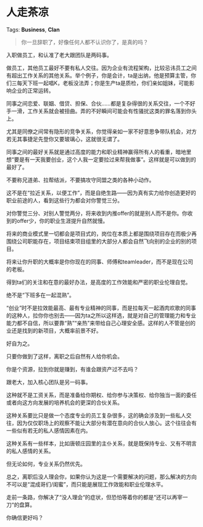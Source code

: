# 人走茶凉

Tags: **Business**, **Clan**

> 你一旦辞职了，好像任何人都不认识你了，是真的吗？



入职做员工，和认准了老大跟团队是两码事。

做员工，其他员工最好不要有私人交往。因为企业有流程架构，比较忌讳员工之间有超出工作关系的其他关系。举个例子，你是会计，ta是出纳，他是预算主管，你们三每天下班一起唱K，老板没法弄；你是生产ta是质检，你们亲如姐妹，可能影响企业的正常运转。

同事之间恋爱、联姻、借贷、担保、合伙……都是复杂得很的关系交往，一个不好手一滑，工作关系就会被扭曲。弄的不好瞬间可能会有性骚扰这类的罪名落到你头上。

尤其是同僚之间常有隐形的竞争关系，你觉得亲如一家不好意思争带队机会，对方若无其事捷足先登你又要玻璃心，这就很无谓了。

同事之间的最好关系就是通过高度的能力和职业精神赢得所有人的看重，暗地里想“要是有一天我要创业，这个人我一定要拉过来帮我做事”。这样就是可以做到的最好了。

不要称兄道弟、拉帮结派，不要搞攻守同盟之类的各种小动作。

这不是在“拉近关系，以便工作”，而是自绝生路——因为真有实力给你创造更好的职业前途的人，看到这些行为都会对你警觉三分。

对你警觉三分、对别人警觉两分，将来收到内推offer的就是别人而不是你。你收到的offer少，你的职业生涯提升自然就慢。

将来的商业模式里一切都会是项目式的，岗位在本质上都是围绕项目存在而极少再围绕公司职能存在，项目结束项目组里的大部分人都会自然飞向别的企业的别的项目。

将来让你升职的大概率是你你现在的同事、师傅和teamleader，而不是现在公司的老板。

得到ta们的关注和在意的最好办法，是高度的工作效能和严密的职业伦理自觉。

绝不是“下班多在一起混熟”。

“创业”时不是拉效能最高、最有专业精神的同事，而是拉每天一起酒肉欢歌的同事的这种人，拉你你也别去——因为ta之所以这样选，就是对自己的管理能力和专业能力都不自信，所以要靠“熟”“亲热”来带给自己心理安全感。这样的人不管是创的业还是找到的新项目，大概率前景不好。

好自为之。

只要你做到了这样，离职之后自然有人给你机会。

你是个资源，拉到你就是赚到，有谁会跟资产过不去吗？

跟老大，加入核心团队是另一码事。

这种就不是工资关系，而是准备给你期权、给你参与决策权、给你独当一面的委任或者向这方向发展的培养机会的更深的合伙关系。

这种关系要比只是做一个态度专业的员工复杂很多，这的确会涉及到一些私人交往，因为仅仅职场上的观察不能让大部分有潜在意向的合伙人放心。这个往往会有一些似有若无的私人感情因素在内。

这种关系有一些样本，比如唐顿庄园里的主仆关系，就是既保持专业、又有不明言的私人感情的关系。

但无论如何，专业关系仍然优先。

总之，离职后没人理会你，如果你认为这是一个需要解决的问题，那么解决的方向不可以是“混成哥们/闺蜜”，而只能是展现工作效能和职业伦理水平。

走前一条路，你解决了“没人理会“的症状，但恐怕等着你的都是“还可以再宰一刀“的盘算。

你确信更好吗？



